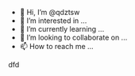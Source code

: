 - 👋 Hi, I’m @qdztsw
- 👀 I’m interested in ...
- 🌱 I’m currently learning ...
- 💞️ I’m looking to collaborate on ...
- 📫 How to reach me ...

<!---
qdztsw/qdztsw is a ✨ special ✨ repository because its `README.md` (this file) appears on your GitHub profile.
You can click the Preview link to take a look at your changes.
--->
dfd
